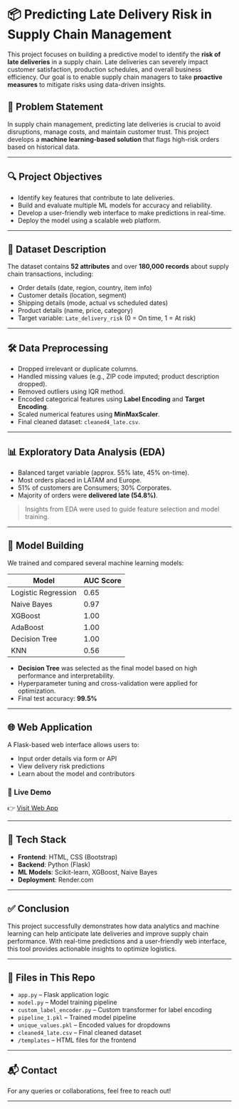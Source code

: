 # 📦 Predicting Late Delivery Risk in Supply Chain Management

This project focuses on building a predictive model to identify the **risk of late deliveries** in a supply chain. Late deliveries can severely impact customer satisfaction, production schedules, and overall business efficiency. Our goal is to enable supply chain managers to take **proactive measures** to mitigate risks using data-driven insights.

## 🎯 Problem Statement

In supply chain management, predicting late deliveries is crucial to avoid disruptions, manage costs, and maintain customer trust. This project develops a **machine learning-based solution** that flags high-risk orders based on historical data.

---

## 🔍 Project Objectives

- Identify key features that contribute to late deliveries.
- Build and evaluate multiple ML models for accuracy and reliability.
- Develop a user-friendly web interface to make predictions in real-time.
- Deploy the model using a scalable web platform.

---

## 🧾 Dataset Description

The dataset contains **52 attributes** and over **180,000 records** about supply chain transactions, including:

- Order details (date, region, country, item info)
- Customer details (location, segment)
- Shipping details (mode, actual vs scheduled dates)
- Product details (name, price, category)
- Target variable: `Late_delivery_risk` (0 = On time, 1 = At risk)

---

## 🛠️ Data Preprocessing

- Dropped irrelevant or duplicate columns.
- Handled missing values (e.g., ZIP code imputed; product description dropped).
- Removed outliers using IQR method.
- Encoded categorical features using **Label Encoding** and **Target Encoding**.
- Scaled numerical features using **MinMaxScaler**.
- Final cleaned dataset: `cleaned4_late.csv`.

---

## 📊 Exploratory Data Analysis (EDA)

- Balanced target variable (approx. 55% late, 45% on-time).
- Most orders placed in LATAM and Europe.
- 51% of customers are Consumers; 30% Corporates.
- Majority of orders were **delivered late (54.8%)**.

> Insights from EDA were used to guide feature selection and model training.

---

## 🤖 Model Building

We trained and compared several machine learning models:

| Model                | AUC Score |
|---------------------|-----------|
| Logistic Regression | 0.65      |
| Naive Bayes         | 0.97      |
| XGBoost             | 1.00      |
| AdaBoost            | 1.00      |
| Decision Tree       | 1.00      |
| KNN                 | 0.56      |

- **Decision Tree** was selected as the final model based on high performance and interpretability.
- Hyperparameter tuning and cross-validation were applied for optimization.
- Final test accuracy: **99.5%**

---

## 🌐 Web Application

A Flask-based web interface allows users to:

- Input order details via form or API
- View delivery risk predictions
- Learn about the model and contributors

### 🔗 Live Demo

👉 [Visit Web App](https://delivery-risk-prediction.onrender.com)

---

## 🧩 Tech Stack

- **Frontend**: HTML, CSS (Bootstrap)
- **Backend**: Python (Flask)
- **ML Models**: Scikit-learn, XGBoost, Naive Bayes
- **Deployment**: Render.com

---


## ✅ Conclusion

This project successfully demonstrates how data analytics and machine learning can help anticipate late deliveries and improve supply chain performance. With real-time predictions and a user-friendly web interface, this tool provides actionable insights to optimize logistics.

---

## 📁 Files in This Repo

- `app.py` – Flask application logic
- `model.py` – Model training pipeline
- `custom_label_encoder.py` – Custom transformer for label encoding
- `pipeline_1.pkl` – Trained model pipeline
- `unique_values.pkl` – Encoded values for dropdowns
- `cleaned4_late.csv` – Final cleaned dataset
- `/templates` – HTML files for the frontend

---

## 📬 Contact

For any queries or collaborations, feel free to reach out!

---

